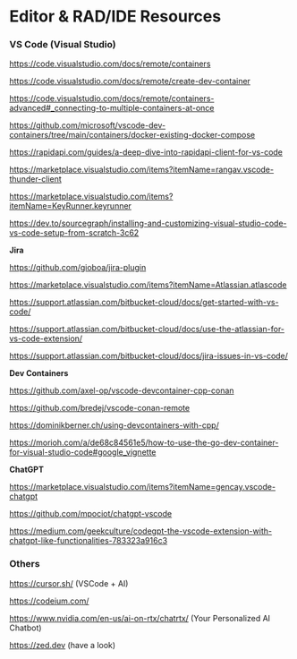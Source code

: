 # Editor & RAD/IDE Resources #

### VS Code (Visual Studio)

https://code.visualstudio.com/docs/remote/containers

https://code.visualstudio.com/docs/remote/create-dev-container

https://code.visualstudio.com/docs/remote/containers-advanced#_connecting-to-multiple-containers-at-once

https://github.com/microsoft/vscode-dev-containers/tree/main/containers/docker-existing-docker-compose

https://rapidapi.com/guides/a-deep-dive-into-rapidapi-client-for-vs-code

https://marketplace.visualstudio.com/items?itemName=rangav.vscode-thunder-client

https://marketplace.visualstudio.com/items?itemName=KeyRunner.keyrunner

https://dev.to/sourcegraph/installing-and-customizing-visual-studio-code-vs-code-setup-from-scratch-3c62

**Jira**

https://github.com/gioboa/jira-plugin

https://marketplace.visualstudio.com/items?itemName=Atlassian.atlascode

https://support.atlassian.com/bitbucket-cloud/docs/get-started-with-vs-code/

https://support.atlassian.com/bitbucket-cloud/docs/use-the-atlassian-for-vs-code-extension/

https://support.atlassian.com/bitbucket-cloud/docs/jira-issues-in-vs-code/

**Dev Containers**

https://github.com/axel-op/vscode-devcontainer-cpp-conan

https://github.com/bredej/vscode-conan-remote

https://dominikberner.ch/using-devcontainers-with-cpp/

https://morioh.com/a/de68c84561e5/how-to-use-the-go-dev-container-for-visual-studio-code#google_vignette

**ChatGPT**

https://marketplace.visualstudio.com/items?itemName=gencay.vscode-chatgpt

https://github.com/mpociot/chatgpt-vscode

https://medium.com/geekculture/codegpt-the-vscode-extension-with-chatgpt-like-functionalities-783323a916c3

### Others

https://cursor.sh/ (VSCode + AI)

https://codeium.com/

https://www.nvidia.com/en-us/ai-on-rtx/chatrtx/ (Your Personalized AI Chatbot)

https://zed.dev (have a look)
